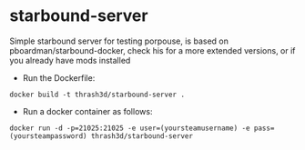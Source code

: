 # starbound-server

Simple starbound server for testing porpouse, is based on pboardman/starbound-docker, check his for a more extended versions, or if you already have mods installed

- Run the Dockerfile:    

 ``` docker build -t thrash3d/starbound-server . ```

- Run a docker container as follows:    

``` docker run -d -p=21025:21025 -e user=(yoursteamusername) -e pass=(yoursteampassword) thrash3d/starbound-server ```
